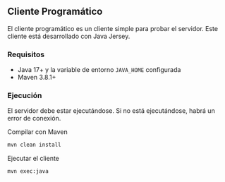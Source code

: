 ## Cliente Programático

El cliente programático es un cliente simple para probar el servidor. Este cliente está desarrollado con Java Jersey.

### Requisitos

- Java 17+ y la variable de entorno `JAVA_HOME` configurada
- Maven 3.8.1+

### Ejecución

El servidor debe estar ejecutándose. Si no está ejecutándose, habrá un error de conexión.

Compilar con Maven

```bash
mvn clean install
```

Ejecutar el cliente

```bash
mvn exec:java
```
